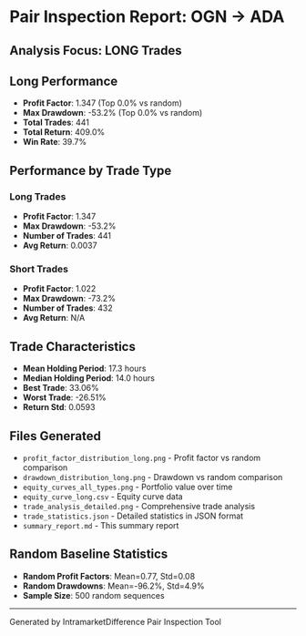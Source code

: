 
# Pair Inspection Report: OGN → ADA

## Analysis Focus: LONG Trades

## Long Performance  
- **Profit Factor**: 1.347 (Top 0.0% vs random)
- **Max Drawdown**: -53.2% (Top 0.0% vs random)
- **Total Trades**: 441
- **Total Return**: 409.0%
- **Win Rate**: 39.7%

## Performance by Trade Type
### Long Trades
- **Profit Factor**: 1.347
- **Max Drawdown**: -53.2%
- **Number of Trades**: 441
- **Avg Return**: 0.0037

### Short Trades  
- **Profit Factor**: 1.022
- **Max Drawdown**: -73.2%
- **Number of Trades**: 432
- **Avg Return**: N/A

## Trade Characteristics
- **Mean Holding Period**: 17.3 hours
- **Median Holding Period**: 14.0 hours
- **Best Trade**: 33.06%
- **Worst Trade**: -26.51%
- **Return Std**: 0.0593

## Files Generated
- `profit_factor_distribution_long.png` - Profit factor vs random comparison
- `drawdown_distribution_long.png` - Drawdown vs random comparison  
- `equity_curves_all_types.png` - Portfolio value over time
- `equity_curve_long.csv` - Equity curve data
- `trade_analysis_detailed.png` - Comprehensive trade analysis
- `trade_statistics.json` - Detailed statistics in JSON format
- `summary_report.md` - This summary report

## Random Baseline Statistics
- **Random Profit Factors**: Mean=0.77, Std=0.08
- **Random Drawdowns**: Mean=-96.2%, Std=4.9%
- **Sample Size**: 500 random sequences

---
Generated by IntramarketDifference Pair Inspection Tool
